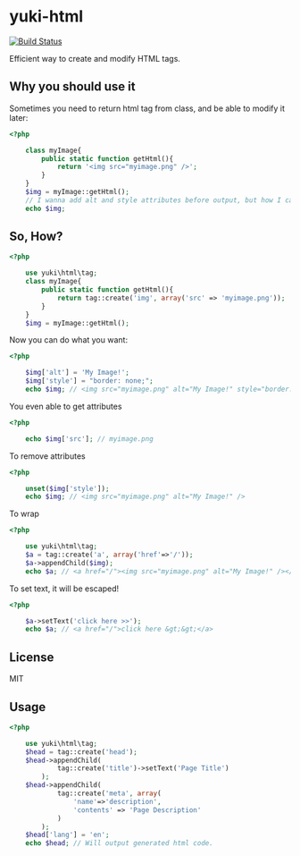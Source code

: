 yuki-html
=========
[![Build Status](https://secure.travis-ci.org/olamedia/yuki-html.png)](http://travis-ci.org/olamedia/yuki-html)

Efficient way to create and modify HTML tags.

Why you should use it
---------------------
Sometimes you need to return html tag from class, and be able to modify it later:

``` php
<?php

    class myImage{
        public static function getHtml(){
            return '<img src="myimage.png" />';
        }
    }
    $img = myImage::getHtml();
    // I wanna add alt and style attributes before output, but how I can?
    echo $img;
```
	

So, How?
----

``` php
<?php

	use yuki\html\tag;
    class myImage{
        public static function getHtml(){
            return tag::create('img', array('src' => 'myimage.png'));
        }
    }
    $img = myImage::getHtml();
```
	
Now you can do what you want:

``` php
<?php

    $img['alt'] = 'My Image!';
    $img['style'] = "border: none;";
    echo $img; // <img src="myimage.png" alt="My Image!" style="border: none;" />
```

You even able to get attributes

``` php
<?php

    echo $img['src']; // myimage.png
```
	
To remove attributes

``` php
<?php

    unset($img['style']);
    echo $img; // <img src="myimage.png" alt="My Image!" />
```
	
To wrap

``` php
<?php

	use yuki\html\tag;
    $a = tag::create('a', array('href'=>'/'));
    $a->appendChild($img);
    echo $a; // <a href="/"><img src="myimage.png" alt="My Image!" /></a>
```
	
To set text, it will be escaped!

``` php
<?php

    $a->setText('click here >>');
    echo $a; // <a href="/">click here &gt;&gt;</a>
```

License
-------
MIT

Usage
-----

``` php
<?php

	use yuki\html\tag;
    $head = tag::create('head');
    $head->appendChild(
            tag::create('title')->setText('Page Title')
        );
    $head->appendChild(
            tag::create('meta', array(
                'name'=>'description', 
                'contents' => 'Page Description'
            )
        );
    $head['lang'] = 'en';
    echo $head; // Will output generated html code.
```